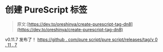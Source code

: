 # 创建 PureScript 标签

> 原文:[https://dev.to/oreshinya/create-purescript-tag-dn8](https://dev.to/oreshinya/create-purescript-tag-dn8)

v0.11.7 发布了！
[https://github . com/pure script/pure script/releases/tag/v 0 . 11 . 7](https://github.com/purescript/purescript/releases/tag/v0.11.7)